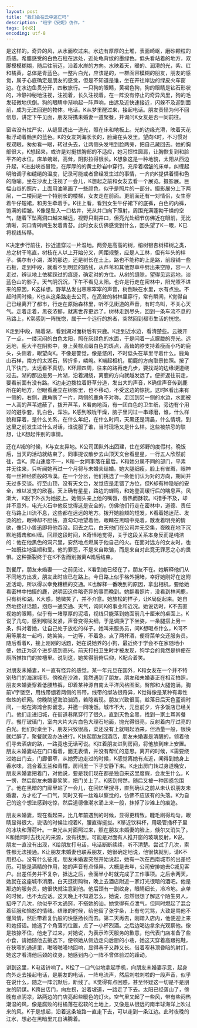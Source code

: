 ```yaml
---
layout: post
title: "我们会在云中逃亡吗"
description: "班宇《安妮》仿作。"
tags: [小说]
encoding: utf-8
---
```



是这样的。奇异的风，从水面吹过来。水边有厚厚的土堆，表面崎岖，磨砂颗粒的质感。希腊感受的白色石柱在远处，近处龟背纹的墨绿色。低头看站着的地方，双脚模模糊糊，随后往前迈，沿着水岸的方向。水映着天，暖的、润滑的光，紫、红和橘黄，总体是青蓝色。一整片白光，应该是的，一群面容模糊的朋友，朋友的感觉，属于心底确定是朋友的感觉，但是不知道是谁，坐在开往岸边的绿皮火车窗边。在水边鱼贯分开，四散旅行。一只狗的眼睛，黄褐色狗，狗的眼睛是钻石形状的，冷静神秘地注视，注视着，长久注视着。在一阵没有停止的奇异风里，狗的毛发轻微地伏倒。狗的眼睛中渐响起一阵声响，由远及近快速接近，闪躲不及迎到面前，成为无法回避的物体。电话。K从梦里醒过来，接起电话。朋友责怪为何不回信息，讲定下午见面，朋友将携未婚妻一道聚餐，并询问K女友是否一同前往。
 
窗帘没有拉严实，从缝里透出一道光，照在床和地板上。光的边缘光滑，映着天花板浮动着黝黑的蓝色。K的女友刘海长长的，脸藏在头发里。望向K时，不习惯对视双眼，匆匆看一眼，转过头去，让两侧头发甩到脸两旁，把自己藏回去。她的胸部很大，K想起来，或许是对挺拔胸部的不适应，她习惯性圆肩，让胸恢复到和脸平齐的水位。床单蜿蜒，高耸，阴影拉得很长。K想象这是一种地貌，太阳从西边升起，K进出峡谷冒险，在厚厚的的黄土砂岩中穿行。充斥着褶皱的床单，纠缠起明暗调子和缱绻的温度，记录可能或者曾经发生过的事情，一齐向K提供着情和色的隐喻。坐在沙发上注视了一会儿，K想起之前和女友去看一个展览。摄影展。巨幅山谷的照片，上面用油笔画了一些颜色，似乎是照片的一部分。摄影展分上下两层，一二楼间是一个特别长的楼梯，女友走在前面。更前面还有一对情侣，女生穿着牛仔短裙，和男生牵着手。K往上看，看到女生牛仔裙下的底裤，白色的内裤，饱满的褶皱。K像是坠入一口枯井，光从井口向下照射，周围充满蓬勃干燥的空气，随着下坠离洞口越来越远，视野只剩井口，但亮光处细节仿佛近在眼前，无比清晰，洞口青砖间生发着青苔。此时女友仿佛感觉到什么，回头望了K一眼，K已将视线转移。
 
K决定步行前往，抄近道穿过一片湿地。两旁是高高的树，榕树银杏树樟树之类，总之树干笔直，树枝在人以上开始分叉，间距规整，应是人工林，但有年头的样子。偶尔有小湖，湖的那边，还是树长在土上。路也不能称的上是路，前段铺一些石板，走到中段，就看不到明显的路线，从芦苇和其他野草中劈出来空隙，容一人走过，辨认地上依稀踩过的痕迹，确定对的方位。从树的缝隙，望得见远远地，淡蓝色山的影子。天气阴沉沉，下午不看见太阳。也许是行走在密林中，阳光照不进来的原因，K这样想。野草丛发出窸窸窣窣的声音，树倒映在水里，水有点浊。不赶时间时候，K也从这条路走去公司。在高耸的树林里穿行，常有瞬间，K觉得自己已经离开了都市，行走在原始森林里，听不见街道的声音，有时鸟叫，不关心天气。走着走着，黑夜浓郁，就离世界更远了。树林走到尽头，回到一条车流不息的马路上，K常感到一阵恍惚，属于一个远行的旅者，突然回到都市生活的恍惚。
 
K走到中段，隔着湖，看到湖对面树后有只鹿。K走到近水边，看清楚些。云拨开了一点，一缕沉闷的白色太阳，照在灰绿色的水面，于是闪着一点朦胧的亮光。远远地，鹿大半在阴影中，身上黄棕点缀白色的斑点，高耸的脖支持着瘦而小巧的鹿头，头侧着，眼望向K。不像是警觉，像是悠闲，不时低头在草里寻着什么。鹿角山石样，南方的太湖石，转折多，嶙峋。K端起相机，朝鹿的方向取景拍照。按了几下快门，太远看不真切。K环顾四周，往来的路再走几步，要找湖的边缘埂道绕过去。湖的那边是另一片湖，沿着湖绕，离鹿的方向就越发远了。便折返往前走，要看前面有没有路。K边走边拨拉着野草分道，发出大的声音，K确信声音传到鹿所在的地方，但眼看鹿立在树影里，也不移动，不受这边的惊扰。这时K看出来有一侧的，右侧，鹿角断了一片，两侧的鹿角不对称。走回到另一侧的水边，水面被一人高的芦苇遮蔽了，拨开芦苇，K看向地面，有一团白色的卫生纸，旁边有个用过的避孕套，乳白色，浑浊。K感到喉咙干燥，脑子里闪过一串琢磨，谁，什么样貌和穿着，是什么关系，在什么年纪，在什么时间，天黑还是清晨，什么情境，到这里之前发生过什么对话，谁说服了谁，当时现场又是什么样。这些被禁忌的联想，让K想起件别的事情。
 
还在A城的时候，K与女友异地。K公司团队外出团建，住在郊野的度假村。晚饭后，当天的活动就结束了。同事提议散步去山顶天文台看星星，一行五人欣然前往，含K。爬山速度不一，K和一女同事落在最后。K和她分属不同的部门，平素并无往来，只听闻她再过一个月将与未婚夫结婚。她大腿细瘦，脸上有雀斑，眼神有一丝神经质般的冷漠。在一个分岔，他们挑选了一条他们认为对的方向，期间并无过多交谈。行至山顶，没有天文台，发觉应是走错了方位，但K却有种隐秘的安全，难以发觉的欣喜。天上确有星星，路边的蝉鸣，和她登高缓行后的喘息声。风渐大，K脱下外衣为她披上。她侧头亲上他的嘴唇，唇热而酥软。K措手不及，却并不意外，电光火石中他反觉得这是安全的，仿佛他们行走在密林中，道德、责任在马路上川流不息，这些都在远远的地方。拨开她脸颊的短发，K看着她迷茫、发烫的脸，眼神却不胆怯，直勾勾地望着他，眼睛在黑暗中亮着，散发着明亮的情欲，像只小兽迅即将他吞没。回去之后，白天他们在公司并无交集，夜晚在地下沉默地搏击和纠缠。回顾这段时间，K奇怪地觉得，关于这段关系本身反而是纯洁的：他在他黑色的洞穴里，安然地点燃属于他自己的火。在面对远方的女友时，也一如既往地温顺和爱。他的罪恶，不是来自欺骗，而是来自对此竟无罪恶之心的畏惧。这种撕裂终于在K不告而别搬离A城后结束。
 
到餐厅，朋友未婚妻——之前见过，K看到她已经在了，朋友不在。她解释他们从不同地方出发，朋友此时应已在路上。今日路上似乎格外拥堵，幸好她刚好在这附近活动，所以得以幸免糟糕的交通。K也解释一番晚到的原因，拿出相机，要给她看密林中拍摄的鹿，说明因这件略奇异的事而晚到。她翻看照片，没看到林间鹿，只有树和湖。K大惑，她微笑了，并不介意。她放松的样子，让K局促起来。她自然地接过话题，抱怨一通交通、天气，询问K的事业和近况。她说话时，K不去直视她的眼睛，似乎有一堵厚厚的泥墙，视线只能落到她面前几十厘米的桌面上。K说了几句，感到喉咙发紧，声音变得尖细，于是调换了下坐姿，一条腿搭上另一条，斜对着她，让自己处于放松的样子。她叫来服务员，问K想喝点什么，K问不用等朋友一起吗，她笑笑，一边等，不着急。点了两杯酒，便将菜单交还服务员。随后看着K，接上刚刚的话题，她在说她养的小狗，最近终于学会不在家随地小便，她正为这个进步感到高兴。前天打扫卫生时才被发现，狗学会的竟然是排便在厕所推拉门的拉槽里。说到这，她笑得前俯后仰，K配合着笑。
 
对朋友未婚妻，K一直有怪异的感觉。某一年元旦在国外，K和女友在一个并不特别热门的海滨城市。傍晚在沙滩，竟然遇到了朋友。朋友和未婚妻正在相互拍照，朋友未婚妻穿着低腰热裤，印着某种源自南太平洋风格图案。臀部和大腿饱满，胸前V字镂空，用线带绷着两侧的吊带，线带的绑法很奇异，K觉得像是某种有毒性蜘蛛的织网。傍晚眺望海浪汹涌，若隐若现。朋友兴致很高，趁落日后天色蓝调时间，一起在海滩合影留念，并邀一同晚饭。城市不大，元旦前夕，许多饭店已经关门。他们走进旧城，在街道巷尾穿行了很久，直到天色全黑，找到一家土耳其餐厅。餐厅玻璃门，室内大片大片白色大理石地面，抛光得很亮，反射着内厅过亮的白光。他们对桌坐下，朋友兴致很高，菜还没有上就喝起酒来，但酒量一般，很快就烂醉了，聚餐就没办法进行。K扶起朋友回酒店，朋友未婚妻是清醒的，领着他们寻去酒店的路，一路竟也无话可说。K扛着朋友进到房间，将他放到床上安置。朋友未婚妻站在门口看着，面无表情，并没有帮忙的意思。离开的时候，K需要绕过她出门去，门廊很窄，从她旁边走过的时候，K感觉离她有点近，闻得到她身上香水味，混合着玉兰和青柑。房间里一下子安静下来。K走出房门转过身道晚安，朋友未婚妻把着门，对他说，要是我们现在都是独自来这里度假，会发生什么。K一愣，然后朋友未婚妻笑笑，把门关上了。K感到愕然，随后又被一种困惑包围了。他在黑暗的门廊里站了一会儿，在回忆里搜寻，直到确认之前从未认识朋友未婚妻，方才松了一口气，同时又有一丝难以察觉的，仿佛不应该有的失落。K为自己的这个想法感到吃惊，然后道德像潮水涌上来一般，抹掉了沙滩上的痕迹。
 
朋友未婚妻，现在看起来，比几年前遇到的时候，显得更精致。睫毛刷得均匀，眼睛显得很大，说话的时候注视着K，腰直得挺拔。K移近饮料杯，用吸管捅杯子里的冰块和薄荷叶。一束光从对面照过来，照在朋友未婚妻的脸上，倏尔又消失了。K和她同时去找光的来源，没有找到。可能是对面有人推开窗的玻璃反射，K说。  
朋友一直没有出现，K给朋友打电话，电话断断续续，听不清楚。尝试了几次，索性都无法接通。K让朋友未婚妻也联系朋友，她很确定地说，他很快就到，请K不用担心。没有什么征兆，朋友未婚妻突然开始说起，她有一次在西南城市的出差经历。可能是酒精的作用，她的声音有点怪异。大概是去年，公司安排她去C城见客户。出差任务并不复杂，抵达之后，会面半小时就完成了工作事项。之后余两天，她就在这座城市消磨。白天逛街购物，晚上去酒店附近一家灯光很暗的酒吧。他是那边的服务员，她很快就注意到他。他后颈有一副纹身，眼睛细长，冷冷地。点单的时候，也不太应话。这天晚上不知道怎么，她说，忽然很想了解这个陌生男人，招呼了几次，他似乎不太通窍，不搭她的讪。她觉得有点泄气，但同时燃起了混合着征服和恼怒的情绪。结账的时候，给他留了张字条，上有句咒骂，大致是骂他不懂风情，然后带着复仇般的快感扬长而去。第二天再去，刚踏入店内，他便迎上来和她搭话。她选了个角落的位置，点了一小杯烈酒。之后边喝边拿余光观察他。像是按捺不住，他走了过来，对她说，为表示昨天服务的歉意，他代表门店准备了些小食，请她随他去挑选下。便领她从侧边走向后厨的小巷，她这天穿着高跟拖鞋，在狭窄的通道里，啪嗒啪嗒地回响，显得巷子又静又长。借着窄巷顶昏暗的射灯，她这才看清他后颈的纹身，她感到内心一阵不曾体验过的躁动。
 
讲到这里，K电话铃响了。K松了一口气似地拿起手机，向朋友未婚妻示意，起身向外走去接起电话，是朋友的电话，一阵电流声，然后刺啦刺啦的一段声音，似乎在说什么，随之一阵沉默后，断线了。K觉得有点困惑，甚至怀疑这一切是不是朋友的阴谋。K跨出店门，向左拐，沿着坡道，一路走了下去。太阳已经落山了，傍晚有点阴凉，路两边的门店亮起些暖色的灯火。空气里又起了一些风，带有些闷热潮湿的风，像是腐败的柑橘落在松软的土地上，又像是从很远的南半球海洋上吹过来的风。K于是想起，沿着这条坡路一直走下去，可以走到一条江边。此时夜晚的江水，想必在黑暗里兀自沸腾着。